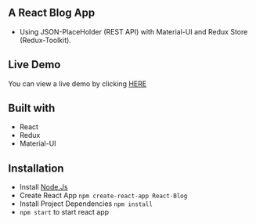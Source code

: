 ## A React Blog App 
* Using JSON-PlaceHolder (REST API) with Material-UI and Redux Store (Redux-Toolkit).

## Live Demo
<p>You can view a live demo by clicking <a href="https://main.d2mhdehmhh1ryl.amplifyapp.com">HERE</a></p>

## Built with

- React
- Redux
- Material-UI

## Installation
* Install [Node.Js](https://nodejs.org/en/download/current)
* Create React App ``` npm create-react-app React-Blog ```
* Install Project Dependencies ``` npm install ```
* ```npm start``` to start react app
